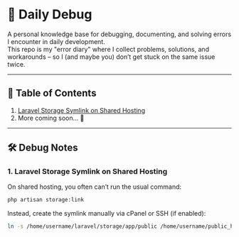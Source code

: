 # 🐞 Daily Debug  

A personal knowledge base for debugging, documenting, and solving errors I encounter in daily development.  
This repo is my "error diary" where I collect problems, solutions, and workarounds – so I (and maybe you) don’t get stuck on the same issue twice.  

---

## 📖 Table of Contents  

1. [Laravel Storage Symlink on Shared Hosting](###laravel-storage-symlink-on-shared-hosting)  
2. More coming soon... 🚀  

---

## 🛠️ Debug Notes  

### 1. Laravel Storage Symlink on Shared Hosting  

On shared hosting, you often can’t run the usual command:  

```bash
php artisan storage:link
```

Instead, create the symlink manually via cPanel or SSH (if enabled):

```bash
ln -s /home/username/laravel/storage/app/public /home/username/public_html/storage
```
